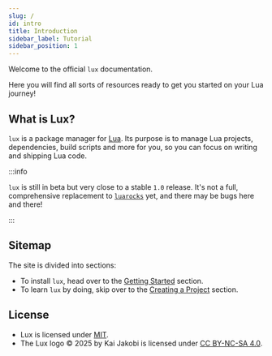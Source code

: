 ```yaml
---
slug: /
id: intro
title: Introduction
sidebar_label: Tutorial
sidebar_position: 1
---
```


Welcome to the official `lux` documentation.

Here you will find all sorts of resources ready to get you
started on your Lua journey!

## What is Lux?

`lux` is a package manager for [Lua](https://lua.org). Its purpose is to manage
Lua projects, dependencies, build scripts and more for you, so you
can focus on writing and shipping Lua code.

:::info

`lux` is still in beta but very close to a stable `1.0` release.
It's not a full, comprehensive replacement to [`luarocks`](https://luarocks.org) yet, and there may
be bugs here and there!

:::

## Sitemap

The site is divided into sections:
- To install `lux`, head over to the [Getting Started](/tutorial/getting-started) section.
- To learn `lux` by doing, skip over to the [Creating a Project](/tutorial/creating-a-project) section.
<!--- To learn small, specific tasks, head over to the [Guides](/guides).-->
<!--- For an API reference visit the [Reference](/reference).-->

## License

- Lux is licensed under [MIT](https://github.com/nvim-neorocks/lux/blob/master/LICENSE).
- The Lux logo © 2025 by Kai Jakobi is licensed under [CC BY-NC-SA 4.0](https://creativecommons.org/licenses/by-nc-sa/4.0/).

